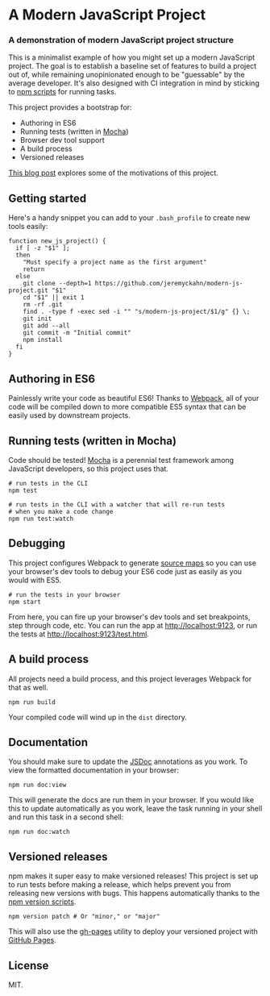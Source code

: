 # A Modern JavaScript Project

### A demonstration of modern JavaScript project structure

This is a minimalist example of how you might set up a modern JavaScript project.  The goal is to establish a baseline set of features to build a project out of, while remaining unopinionated enough to be "guessable" by the average developer.  It's also designed with CI integration in mind by sticking to [npm scripts](https://docs.npmjs.com/misc/scripts) for running tasks.

This project provides a bootstrap for:

  * Authoring in ES6
  * Running tests (written in [Mocha](https://mochajs.org/))
  * Browser dev tool support
  * A build process
  * Versioned releases

[This blog post](https://tech.jellyvision.com/2017/08/javascript-projects-joining-the-present/) explores some of the motivations of this project.

## Getting started

Here's a handy snippet you can add to your `.bash_profile` to create new tools easily:

```
function new_js_project() {
  if [ -z "$1" ];
  then
    "Must specify a project name as the first argument"
    return
  else
    git clone --depth=1 https://github.com/jeremyckahn/modern-js-project.git "$1"
    cd "$1" || exit 1
    rm -rf .git
    find . -type f -exec sed -i "" "s/modern-js-project/$1/g" {} \;
    git init
    git add --all
    git commit -m "Initial commit"
    npm install
  fi
}
```

## Authoring in ES6

Painlessly write your code as beautiful ES6!  Thanks to [Webpack](https://webpack.github.io/), all of your code will be compiled down to more compatible ES5 syntax that can be easily used by downstream projects.

## Running tests (written in Mocha)

Code should be tested!  [Mocha](https://mochajs.org/) is a perennial test framework among JavaScript developers, so this project uses that.

```
# run tests in the CLI
npm test
```

```
# run tests in the CLI with a watcher that will re-run tests
# when you make a code change
npm run test:watch
```

## Debugging

This project configures Webpack to generate [source maps](https://www.html5rocks.com/en/tutorials/developertools/sourcemaps/) so you can use your browser's dev tools to debug your ES6 code just as easily as you would with ES5.

```
# run the tests in your browser
npm start
```

From here, you can fire up your browser's dev tools and set breakpoints, step through code, etc.  You can run the app at <a href="http://localhost:9123">http://localhost:9123</a>, or run the tests at <a href="http://localhost:9123/test.html">http://localhost:9123/test.html</a>.

## A build process

All projects need a build process, and this project leverages Webpack for that as well.

```
npm run build
```

Your compiled code will wind up in the `dist` directory.

## Documentation

You should make sure to update the [JSDoc](http://usejsdoc.org/) annotations as you work.  To view the formatted documentation in your browser:

```
npm run doc:view
```

This will generate the docs are run them in your browser.  If you would like this to update automatically as you work, leave the task running in your shell and run this task in a second shell:

```
npm run doc:watch
```

## Versioned releases

npm makes it super easy to make versioned releases!  This project is set up to run tests before making a release, which helps prevent you from releasing new versions with bugs.  This happens automatically thanks to the [npm version scripts](https://docs.npmjs.com/cli/version).

```
npm version patch # Or "minor," or "major"
```

This will also use the [gh-pages](https://github.com/tschaub/gh-pages) utility to deploy your versioned project with [GitHub Pages](https://pages.github.com/).

## License

MIT.
